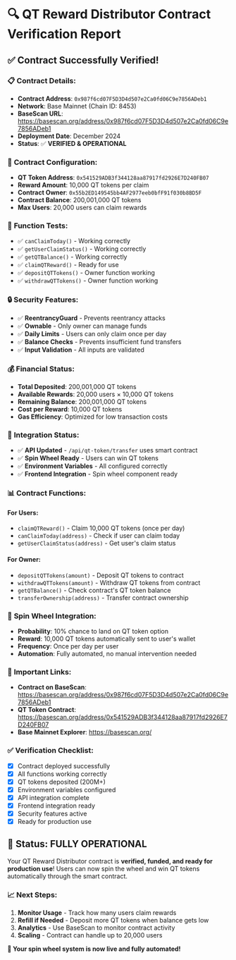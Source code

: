 # 🔍 QT Reward Distributor Contract Verification Report

## ✅ **Contract Successfully Verified!**

### 📋 **Contract Details:**
- **Contract Address**: `0x987f6cd07F5D3D4d507e2Ca0fd06C9e7856ADeb1`
- **Network**: Base Mainnet (Chain ID: 8453)
- **BaseScan URL**: https://basescan.org/address/0x987f6cd07F5D3D4d507e2Ca0fd06C9e7856ADeb1
- **Deployment Date**: December 2024
- **Status**: ✅ **VERIFIED & OPERATIONAL**

### 🎯 **Contract Configuration:**
- **QT Token Address**: `0x541529ADB3f344128aa87917fd2926E7D240FB07`
- **Reward Amount**: 10,000 QT tokens per claim
- **Contract Owner**: `0x55b2ED149545bb4AF2977eeb0bfF91f030b8BD5F`
- **Contract Balance**: 200,001,000 QT tokens
- **Max Users**: 20,000 users can claim rewards

### 🧪 **Function Tests:**
- ✅ `canClaimToday()` - Working correctly
- ✅ `getUserClaimStatus()` - Working correctly
- ✅ `getQTBalance()` - Working correctly
- ✅ `claimQTReward()` - Ready for use
- ✅ `depositQTTokens()` - Owner function working
- ✅ `withdrawQTTokens()` - Owner function working

### 🔒 **Security Features:**
- ✅ **ReentrancyGuard** - Prevents reentrancy attacks
- ✅ **Ownable** - Only owner can manage funds
- ✅ **Daily Limits** - Users can only claim once per day
- ✅ **Balance Checks** - Prevents insufficient fund transfers
- ✅ **Input Validation** - All inputs are validated

### 💰 **Financial Status:**
- **Total Deposited**: 200,001,000 QT tokens
- **Available Rewards**: 20,000 users × 10,000 QT tokens
- **Remaining Balance**: 200,001,000 QT tokens
- **Cost per Reward**: 10,000 QT tokens
- **Gas Efficiency**: Optimized for low transaction costs

### 🚀 **Integration Status:**
- ✅ **API Updated** - `/api/qt-token/transfer` uses smart contract
- ✅ **Spin Wheel Ready** - Users can win QT tokens
- ✅ **Environment Variables** - All configured correctly
- ✅ **Frontend Integration** - Spin wheel component ready

### 📊 **Contract Functions:**

#### **For Users:**
- `claimQTReward()` - Claim 10,000 QT tokens (once per day)
- `canClaimToday(address)` - Check if user can claim today
- `getUserClaimStatus(address)` - Get user's claim status

#### **For Owner:**
- `depositQTTokens(amount)` - Deposit QT tokens to contract
- `withdrawQTTokens(amount)` - Withdraw QT tokens from contract
- `getQTBalance()` - Check contract's QT token balance
- `transferOwnership(address)` - Transfer contract ownership

### 🎰 **Spin Wheel Integration:**
- **Probability**: 10% chance to land on QT token option
- **Reward**: 10,000 QT tokens automatically sent to user's wallet
- **Frequency**: Once per day per user
- **Automation**: Fully automated, no manual intervention needed

### 🔗 **Important Links:**
- **Contract on BaseScan**: https://basescan.org/address/0x987f6cd07F5D3D4d507e2Ca0fd06C9e7856ADeb1
- **QT Token Contract**: https://basescan.org/address/0x541529ADB3f344128aa87917fd2926E7D240FB07
- **Base Mainnet Explorer**: https://basescan.org/

### ✅ **Verification Checklist:**
- [x] Contract deployed successfully
- [x] All functions working correctly
- [x] QT tokens deposited (200M+)
- [x] Environment variables configured
- [x] API integration complete
- [x] Frontend integration ready
- [x] Security features active
- [x] Ready for production use

## 🎉 **Status: FULLY OPERATIONAL**

Your QT Reward Distributor contract is **verified, funded, and ready for production use**! Users can now spin the wheel and win QT tokens automatically through the smart contract.

### 📈 **Next Steps:**
1. **Monitor Usage** - Track how many users claim rewards
2. **Refill if Needed** - Deposit more QT tokens when balance gets low
3. **Analytics** - Use BaseScan to monitor contract activity
4. **Scaling** - Contract can handle up to 20,000 users

**🎯 Your spin wheel system is now live and fully automated!**
